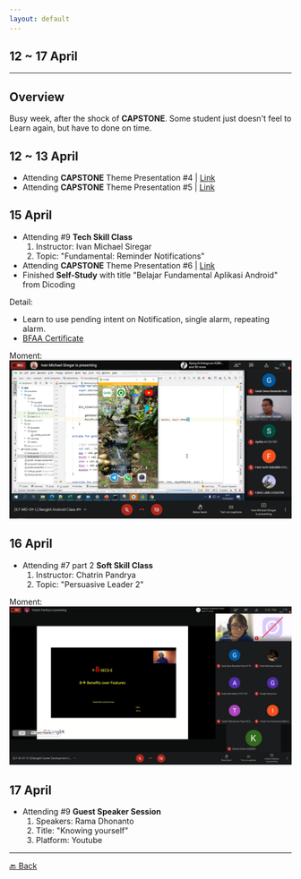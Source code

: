 ```yaml
---
layout: default
---
```


## 12 ~ 17 April
* * *

## Overview
Busy week, after the shock of **CAPSTONE**. Some student just doesn't feel to Learn again, but have to done on time.
  

12 ~ 13 April
---
- Attending **CAPSTONE** Theme Presentation #4 | [Link](https://www.youtube.com/watch?v=bViUrTFD3fI)
- Attending **CAPSTONE** Theme Presentation #5 | [Link](https://www.youtube.com/watch?v=mUFr4w9WDgA)

15 April
---
- Attending #9 **Tech Skill Class**
    1. Instructor: Ivan Michael Siregar
    1. Topic: "Fundamental: Reminder Notifications"
- Attending **CAPSTONE** Theme Presentation #6 | [Link](https://www.youtube.com/watch?v=Mep_9LZ1tZg)
- Finished **Self-Study** with title "Belajar Fundamental Aplikasi Android" from Dicoding

Detail: 
- Learn to use pending intent on Notification, single alarm, repeating alarm.
- [BFAA Certificate](https://www.dicoding.com/certificates/1OP8DV71VPQK)

Moment: 
![Mr Ivan is the best lecturer in Bangkit...](./../assets/15-04.png)

16 April
---
- Attending #7 part 2 **Soft Skill Class**
    1. Instructor: Chatrin Pandrya
    1. Topic: "Persuasive Leader 2"

Moment: 
![Mrs Chatrin presenting the material](./../assets/16-04.png)

17 April
---
- Attending #9 **Guest Speaker Session**
    1. Speakers: Rama Dhonanto
    1. Title: "Knowing yourself"
    1. Platform: Youtube

* * *
[🔙 Back](./../)